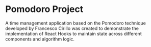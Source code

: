 # Pomodoro Project
A time management application based on the Pomodoro technique developed by Francesco Cirillo was created to demonstrate the implementation of React Hooks to maintain state across different components and algorithm logic.
